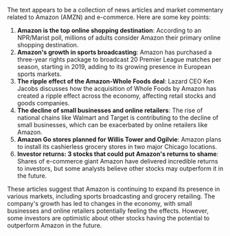 The text appears to be a collection of news articles and market commentary related to Amazon (AMZN) and e-commerce. Here are some key points:

1. **Amazon is the top online shopping destination**: According to an NPR/Marist poll, millions of adults consider Amazon their primary online shopping destination.
2. **Amazon's growth in sports broadcasting**: Amazon has purchased a three-year rights package to broadcast 20 Premier League matches per season, starting in 2019, adding to its growing presence in European sports markets.
3. **The ripple effect of the Amazon-Whole Foods deal**: Lazard CEO Ken Jacobs discusses how the acquisition of Whole Foods by Amazon has created a ripple effect across the economy, affecting retail stocks and goods companies.
4. **The decline of small businesses and online retailers**: The rise of national chains like Walmart and Target is contributing to the decline of small businesses, which can be exacerbated by online retailers like Amazon.
5. **Amazon Go stores planned for Willis Tower and Ogilvie**: Amazon plans to install its cashierless grocery stores in two major Chicago locations.
6. **Investor returns: 3 stocks that could put Amazon's returns to shame**: Shares of e-commerce giant Amazon have delivered incredible returns to investors, but some analysts believe other stocks may outperform it in the future.

These articles suggest that Amazon is continuing to expand its presence in various markets, including sports broadcasting and grocery retailing. The company's growth has led to changes in the economy, with small businesses and online retailers potentially feeling the effects. However, some investors are optimistic about other stocks having the potential to outperform Amazon in the future.